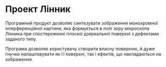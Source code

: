 # Проект Лінник
Програмний продукт дозволяє синтезувати зображення монохромної інтерференційної картини, 
яка формується в полі зору мікроскопа Лінника при спостереженні плоскої дзеркальної поверхні з дефектами заданого типу.

Програма дозволяє користувачу створити власну поверхню, й дуже гнучко налаштовувати як її поверхні, так і ефектів, що накладаються на зображення.
